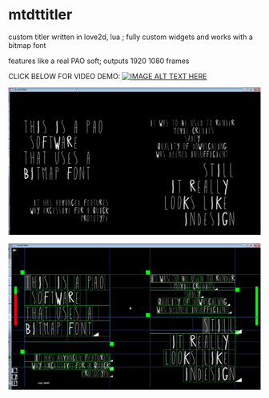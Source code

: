 # mtdttitler
custom titler written in love2d, lua ; fully custom widgets and works with a bitmap font

features like a real PAO soft; outputs 1920 1080 frames

CLICK BELOW FOR VIDEO DEMO:
[![IMAGE ALT TEXT HERE](http://img.youtube.com/vi/4H8uWV69E4o/0.jpg)](http://www.youtube.com/watch?v=4H8uWV69E4o)



![alt text](https://github.com/trabitboy/mtdttitler/blob/master/titlerout.png "Logo Title Text 1")

![alt text](https://github.com/trabitboy/mtdttitler/blob/master/titlerboxes.png "Logo Title Text 1")
